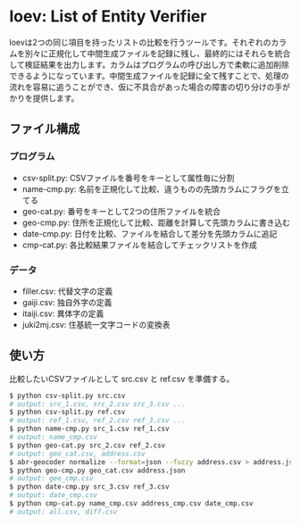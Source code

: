 # loev: List of Entity Verifier

loevは2つの同じ項目を持ったリストの比較を行うツールです。それぞれのカラムを別々に正規化して中間生成ファイルを記録に残し、最終的にはそれらを統合して検証結果を出力します。カラムはプログラムの呼び出し方で柔軟に追加削除できるようになっています。中間生成ファイルを記録に全て残すことで、処理の流れを容易に追うことができ、仮に不具合があった場合の障害の切り分けの手がかりを提供します。

## ファイル構成

### プログラム

- csv-split.py: CSVファイルを番号をキーとして属性毎に分割
- name-cmp.py: 名前を正規化して比較、違うものの先頭カラムにフラグを立てる
- geo-cat.py: 番号をキーとして2つの住所ファイルを統合
- geo-cmp.py: 住所を正規化して比較、距離を計算して先頭カラムに書き込む
- date-cmp.py: 日付を比較、ファイルを結合して差分を先頭カラムに追記
- cmp-cat.py: 各比較結果ファイルを結合してチェックリストを作成

### データ

- filler.csv: 代替文字の定義
- gaiji.csv: 独自外字の定義
- itaiji.csv: 異体字の定義
- juki2mj.csv: 住基統一文字コードの変換表

## 使い方

比較したいCSVファイルとして src.csv と ref.csv を準備する。

``` bash
$ python csv-split.py src.csv
# output: src_1.csv, src_2.csv src_3.csv ...
$ python csv-split.py ref.csv
# output: ref_1.csv, ref_2.csv ref_3.csv ...
$ python name-cmp.py src_1.csv ref_1.csv
# output: name_cmp.csv
$ python geo-cat.py src_2.csv ref_2.csv
# output: geo_cat.csv, address.csv
$ abr-geocoder normalize --format=json --fuzzy address.csv > address.json
$ python geo-cmp.py geo_cat.csv address.json
# output: geo_cmp.csv
$ python date-cmp.py src_3.csv ref_3.csv
# output: date_cmp.csv
$ python cmp-cat.py name_cmp.csv address_cmp.csv date_cmp.csv
# output: all.csv, diff.csv
```
